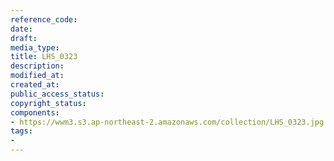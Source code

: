 ```yaml
---
reference_code: 
date: 
draft: 
media_type: 
title: LHS_0323
description: 
modified_at: 
created_at: 
public_access_status: 
copyright_status: 
components:
- https://wwm3.s3.ap-northeast-2.amazonaws.com/collection/LHS_0323.jpg
tags:
- 
---
```

